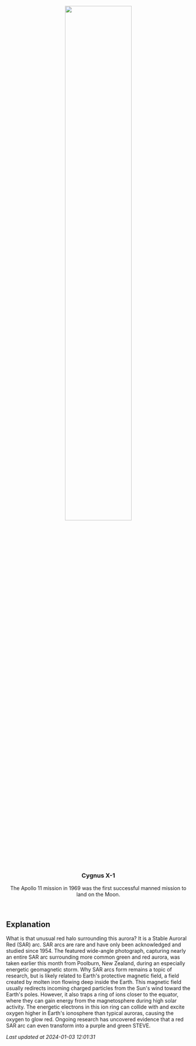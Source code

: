 <p align='center'>
    <img src='https://apod.nasa.gov/apod/image/2401/SarArcNz_McDonald_960.jpg' width='60%' />
    <h3 align="center">Cygnus X-1</h3>
    <p align="center">The Apollo 11 mission in 1969 was the first successful manned mission to land on the Moon.</p>
</p>
<br/>

Explanation
--
What is that unusual red halo surrounding this aurora?  It is a Stable Auroral Red (SAR) arc. SAR arcs are rare and have only been acknowledged and studied since 1954.  The featured wide-angle photograph, capturing nearly an entire SAR arc surrounding more common green and red aurora, was taken earlier this month from Poolburn, New Zealand, during an especially energetic geomagnetic storm. Why SAR arcs form remains a topic of research, but is likely related to Earth's protective magnetic field, a field created by molten iron flowing deep inside the Earth.  This magnetic field usually redirects incoming charged particles from the Sun's wind toward the Earth's poles. However, it also traps a ring of ions closer to the equator, where they can gain energy from the magnetosphere during high solar activity. The energetic electrons in this ion ring can collide with and excite oxygen higher in Earth's ionosphere than typical auroras, causing the oxygen to glow red. Ongoing research has uncovered evidence that a red SAR arc can even transform into a purple and green STEVE.


*Last updated at 2024-01-03 12:01:31*
